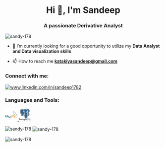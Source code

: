 <h1 align="center">Hi 👋, I'm Sandeep</h1>
<h3 align="center">A passionate Derivative Analyst</h3>

<p align="left"> <img src="https://komarev.com/ghpvc/?username=sandy-178&label=Profile%20views&color=0e75b6&style=flat" alt="sandy-178" /> </p>

- 🌱 I’m currently looking for a good opportunity to utilize my **Data Analyst and Data visualization skills**

- 📫 How to reach me **katakiyasandeep@gmail.com**

<h3 align="left">Connect with me:</h3>
<p align="left">
<a href="https://linkedin.com/in/www.linkedin.com/in/sandeep1782" target="blank"><img align="center" src="https://raw.githubusercontent.com/rahuldkjain/github-profile-readme-generator/master/src/images/icons/Social/linked-in-alt.svg" alt="www.linkedin.com/in/sandeep1782" height="30" width="40" /></a>
</p>

<h3 align="left">Languages and Tools:</h3>
<p align="left"> <a href="https://www.mysql.com/" target="_blank" rel="noreferrer"> <img src="https://raw.githubusercontent.com/devicons/devicon/master/icons/mysql/mysql-original-wordmark.svg" alt="mysql" width="40" height="40"/> </a> <a href="https://www.postgresql.org" target="_blank" rel="noreferrer"> <img src="https://raw.githubusercontent.com/devicons/devicon/master/icons/postgresql/postgresql-original-wordmark.svg" alt="postgresql" width="40" height="40"/> </a> </p>

<p><img align="left" src="https://github-readme-stats.vercel.app/api/top-langs?username=sandy-178&show_icons=true&locale=en&layout=compact" alt="sandy-178" /></p>

<p>&nbsp;<img align="center" src="https://github-readme-stats.vercel.app/api?username=sandy-178&show_icons=true&locale=en" alt="sandy-178" /></p>

<p><img align="center" src="https://github-readme-streak-stats.herokuapp.com/?user=sandy-178&" alt="sandy-178" /></p>
